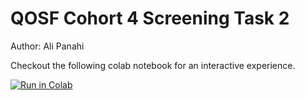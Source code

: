 # QOSF Cohort 4 Screening Task 2

Author: Ali Panahi

Checkout the following colab notebook for an interactive experience.

[![Run in Colab](https://colab.research.google.com/assets/colab-badge.svg)](https://colab.research.google.com/drive/1fk7ThKPpXrB4WwkYTAde0wxoN-fbrhJv?usp=sharing)
